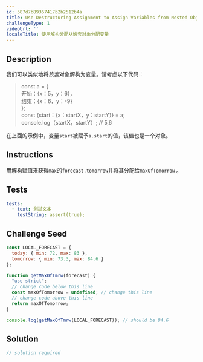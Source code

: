 ```yaml
---
id: 587d7b89367417b2b2512b4a
title: Use Destructuring Assignment to Assign Variables from Nested Objects
challengeType: 1
videoUrl: ''
localeTitle: 使用解构分配从嵌套对象分配变量
---
```


## Description
<section id="description">我们可以类似地将<em>嵌套</em>对象解构为变量。请考虑以下代码： <blockquote> const a = { <br>开始：{x：5，y：6}， <br>结束：{x：6，y：-9} <br> }; <br> const {start：{x：startX，y：startY}} = a; <br> console.log（startX，startY）; // 5,6 </blockquote>在上面的示例中，变量<code>start</code>被赋予<code>a.start</code>的值，该值也是一个对象。 </section>

## Instructions
<section id="instructions">用解构赋值来获得<code>max</code>的<code>forecast.tomorrow</code>并将其分配给<code>maxOfTomorrow</code> 。 </section>

## Tests
<section id='tests'>

```yml
tests:
  - text: 測試文本
    testString: assert(true);

```

</section>

## Challenge Seed
<section id='challengeSeed'>

<div id='js-seed'>

```js
const LOCAL_FORECAST = {
  today: { min: 72, max: 83 },
  tomorrow: { min: 73.3, max: 84.6 }
};

function getMaxOfTmrw(forecast) {
  "use strict";
  // change code below this line
  const maxOfTomorrow = undefined; // change this line
  // change code above this line
  return maxOfTomorrow;
}

console.log(getMaxOfTmrw(LOCAL_FORECAST)); // should be 84.6

```

</div>



</section>

## Solution
<section id='solution'>

```js
// solution required
```
</section>
